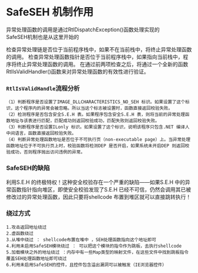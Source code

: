 # SafeSEH 机制作用

异常处理函数的调用是通过RtlDispatchException()函数处理实现的<br>
SafeSEH机制也是从这里开始的

检查异常处理链是否位于当前程序栈中，如果不在当前栈中，将终止异常处理函数的调用。
检查异常处理函数指针是否位于当前程序栈中，如果指向当前栈中，程序将终止异常处理函数的调用。
在通过前两项检查之后，将通过一个全新的函数RtlIsValidHandler()函数来对异常处理函数的有效性进行验证。

### `RtlIsValidHandle`流程分析
```
（1）判断程序是否设置了IMAGE_DLLCHARACTERISTICS_NO_SEH 标识。如果设置了这个标识，这个程序内的异常会被忽略。所以当这个标志被设置时，函数直接返回校验失败。
（2）检测程序是否包含安全S.E.H 表。如果程序包含安全S.E.H 表，则将当前的异常处理函数地址与该表进行匹配，匹配成功则返回校验成功，匹配失败则返回校验失败。
（3）判断程序是否设置ILonly 标识。如果设置了这个标识，说明该程序只包含.NET 编译人中间语言，函数直接返回校验失败。
（4）判断异常处理函数地址是否位于不可执行页（non-executable page）上。当异常处理函数地址位于不可执行页上时，校验函数将检测DEP 是否开启，如果系统未开启DEP 则返回校验成功，否则程序抛出访问违例的异常。
```


### SafeSEH的缺陷
利用S.E.H 的终极特权！这种安全校验存在一个严重的缺陷——如果S.E.H 中的异常函数指针指向堆区，即使安全校验发现了S.E.H 已经不可信，仍然会调用其已被修改过的异常处理函数，因此只要将shellcode 布置到堆区就可以直接跳转执行！


### 绕过方式

```
1.攻击返回地址绕过
2.虚函数绕过
3.从堆中绕过 ： shellcode布置在堆中 ，SEH处理函数指向这个地址即可
4.利用未启用SafeSEH模块绕过 ： 可以把这个模块的指令作为跳板，去执行shellcode
5.加载模块之外的地址绕过 ：内存中有一些Map类型的映射文件，在这些文件中找到跳板指令覆盖SEH处理函数地址即可绕过
6.利用未启用SafeSEH的控件，且控件包含溢出漏洞可以被触发（IE浏览器控件）
```